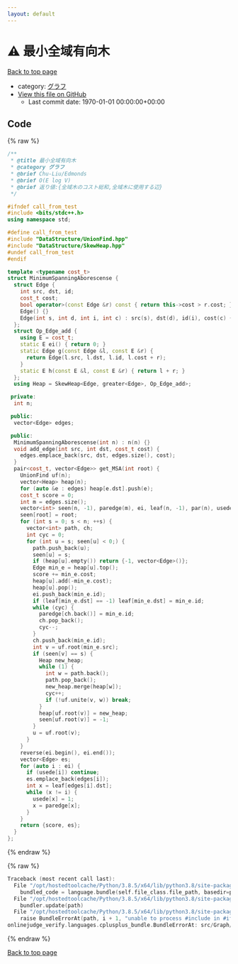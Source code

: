 ```yaml
---
layout: default
---
```


<!-- mathjax config similar to math.stackexchange -->
<script type="text/javascript" async
  src="https://cdnjs.cloudflare.com/ajax/libs/mathjax/2.7.5/MathJax.js?config=TeX-MML-AM_CHTML">
</script>
<script type="text/x-mathjax-config">
  MathJax.Hub.Config({
    TeX: { equationNumbers: { autoNumber: "AMS" }},
    tex2jax: {
      inlineMath: [ ['$','$'] ],
      processEscapes: true
    },
    "HTML-CSS": { matchFontHeight: false },
    displayAlign: "left",
    displayIndent: "2em"
  });
</script>

<script type="text/javascript" src="https://cdnjs.cloudflare.com/ajax/libs/jquery/3.4.1/jquery.min.js"></script>
<script src="https://cdn.jsdelivr.net/npm/jquery-balloon-js@1.1.2/jquery.balloon.min.js" integrity="sha256-ZEYs9VrgAeNuPvs15E39OsyOJaIkXEEt10fzxJ20+2I=" crossorigin="anonymous"></script>
<script type="text/javascript" src="../../../assets/js/copy-button.js"></script>
<link rel="stylesheet" href="../../../assets/css/copy-button.css" />


# :warning: 最小全域有向木

<a href="../../../index.html">Back to top page</a>

* category: <a href="../../../index.html#5a834e14ea57a0cf726f79f1ab2dcc39">グラフ</a>
* <a href="{{ site.github.repository_url }}/blob/master/src/Graph/MinimumSpanningAborescense.hpp">View this file on GitHub</a>
    - Last commit date: 1970-01-01 00:00:00+00:00




## Code

<a id="unbundled"></a>
{% raw %}
```cpp
/**
 * @title 最小全域有向木
 * @category グラフ
 * @brief Chu-Liu/Edmonds
 * @brief O(E log V)
 * @brief 返り値:{全域木のコスト総和,全域木に使用する辺}
 */

#ifndef call_from_test
#include <bits/stdc++.h>
using namespace std;

#define call_from_test
#include "DataStructure/UnionFind.hpp"
#include "DataStructure/SkewHeap.hpp"
#undef call_from_test
#endif

template <typename cost_t>
struct MinimumSpanningAborescense {
  struct Edge {
    int src, dst, id;
    cost_t cost;
    bool operator>(const Edge &r) const { return this->cost > r.cost; }
    Edge() {}
    Edge(int s, int d, int i, int c) : src(s), dst(d), id(i), cost(c) {}
  };
  struct Op_Edge_add {
    using E = cost_t;
    static E ei() { return 0; }
    static Edge g(const Edge &l, const E &r) {
      return Edge(l.src, l.dst, l.id, l.cost + r);
    }
    static E h(const E &l, const E &r) { return l + r; }
  };
  using Heap = SkewHeap<Edge, greater<Edge>, Op_Edge_add>;

 private:
  int n;

 public:
  vector<Edge> edges;

 public:
  MinimumSpanningAborescense(int n) : n(n) {}
  void add_edge(int src, int dst, cost_t cost) {
    edges.emplace_back(src, dst, edges.size(), cost);
  }
  pair<cost_t, vector<Edge>> get_MSA(int root) {
    UnionFind uf(n);
    vector<Heap> heap(n);
    for (auto &e : edges) heap[e.dst].push(e);
    cost_t score = 0;
    int m = edges.size();
    vector<int> seen(n, -1), paredge(m), ei, leaf(n, -1), par(n), usede(m);
    seen[root] = root;
    for (int s = 0; s < n; ++s) {
      vector<int> path, ch;
      int cyc = 0;
      for (int u = s; seen[u] < 0;) {
        path.push_back(u);
        seen[u] = s;
        if (heap[u].empty()) return {-1, vector<Edge>()};
        Edge min_e = heap[u].top();
        score += min_e.cost;
        heap[u].add(-min_e.cost);
        heap[u].pop();
        ei.push_back(min_e.id);
        if (leaf[min_e.dst] == -1) leaf[min_e.dst] = min_e.id;
        while (cyc) {
          paredge[ch.back()] = min_e.id;
          ch.pop_back();
          cyc--;
        }
        ch.push_back(min_e.id);
        int v = uf.root(min_e.src);
        if (seen[v] == s) {
          Heap new_heap;
          while (1) {
            int w = path.back();
            path.pop_back();
            new_heap.merge(heap[w]);
            cyc++;
            if (!uf.unite(v, w)) break;
          }
          heap[uf.root(v)] = new_heap;
          seen[uf.root(v)] = -1;
        }
        u = uf.root(v);
      }
    }
    reverse(ei.begin(), ei.end());
    vector<Edge> es;
    for (auto i : ei) {
      if (usede[i]) continue;
      es.emplace_back(edges[i]);
      int x = leaf[edges[i].dst];
      while (x != i) {
        usede[x] = 1;
        x = paredge[x];
      }
    }
    return {score, es};
  }
};
```
{% endraw %}

<a id="bundled"></a>
{% raw %}
```cpp
Traceback (most recent call last):
  File "/opt/hostedtoolcache/Python/3.8.5/x64/lib/python3.8/site-packages/onlinejudge_verify/docs.py", line 349, in write_contents
    bundled_code = language.bundle(self.file_class.file_path, basedir=pathlib.Path.cwd())
  File "/opt/hostedtoolcache/Python/3.8.5/x64/lib/python3.8/site-packages/onlinejudge_verify/languages/cplusplus.py", line 185, in bundle
    bundler.update(path)
  File "/opt/hostedtoolcache/Python/3.8.5/x64/lib/python3.8/site-packages/onlinejudge_verify/languages/cplusplus_bundle.py", line 306, in update
    raise BundleErrorAt(path, i + 1, "unable to process #include in #if / #ifdef / #ifndef other than include guards")
onlinejudge_verify.languages.cplusplus_bundle.BundleErrorAt: src/Graph/MinimumSpanningAborescense.hpp: line 14: unable to process #include in #if / #ifdef / #ifndef other than include guards

```
{% endraw %}

<a href="../../../index.html">Back to top page</a>

